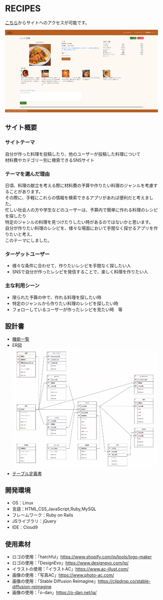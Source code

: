 # RECIPES
[こちら](http://35.77.54.205/)からサイトへのアクセスが可能です。

![詳細画面](show.png)

## サイト概要

### サイトテーマ
自分が作った料理を投稿したり、他のユーザーが投稿した料理について<br>
材料費やカテゴリー別に検索できるSNSサイト
​
### テーマを選んだ理由
日頃、料理の献立を考える際に材料費の予算や作りたい料理のジャンルを考慮することがあります。<br>
その際に、手軽にこれらの情報を検索できるアプリがあれば便利だと考えました。<br>
忙しい社会人の方や学生などのユーザーは、予算内で簡単に作れる料理のレシピを探したり<br>
特定のジャンルの料理を見つけたりしたい時があるのではないかと思います。<br>
自分が作りたい料理のレシピを、様々な場面において手間なく探せるアプリを作りたいと考え、<br>
このテーマにしました。

### ターゲットユーザー
- 様々な条件に合わせて、作りたいレシピを手間なく探したい人
- SNSで自分が作ったレシピを発信することで、楽しく料理を作りたい人

### 主な利用シーン
- 限られた予算の中で、作れる料理を探したい時
- 特定のジャンルから作りたい料理のレシピを探したい時
- フォローしているユーザーが作ったレシピを見たい時　等

## 設計書
- [機能一覧](https://docs.google.com/spreadsheets/d/1JDppa8nSIQzA-cBbLt10_6sFv0_wO5THL_cUynzovv0/edit?usp=sharing)
- ER図
![ER図](er.png)
- [テーブル定義書](https://docs.google.com/spreadsheets/d/1nnshbtLZcN0bYeOM3KJDRzxWb1Lm1Jy8yUglrrD6Z_s/edit?usp=sharing)
​
## 開発環境
- OS：Linux
- 言語：HTML,CSS,JavaScript,Ruby,MySQL
- フレームワーク：Ruby on Rails
- JSライブラリ：jQuery
- IDE：Cloud9
​
## 使用素材
- ロゴの使用：「hatchful」https://www.shopify.com/jp/tools/logo-maker
- ロゴの使用：「DesignEvo」https://www.designevo.com/jp/
- イラストの使用：「イラストAC」https://www.ac-illust.com/
- 画像の使用：「写真AC」https://www.photo-ac.com/
- 画像の使用：「Stable Diffusion Reimagine」https://clipdrop.co/stable-diffusion-reimagine
- 画像の使用：「o-dan」https://o-dan.net/ja/
